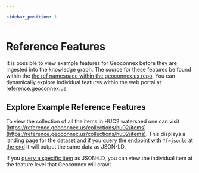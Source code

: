 ```yaml
---

sidebar_position: 1
---
```


# Reference Features

It is possible to view example features for Geoconnex before they are ingested into the knowledge graph. The source for these features be found within the [the ref namespace within the geoconnex.us repo](https://github.com/internetofwater/geoconnex.us/tree/master/namespaces/ref). You can dynamically explore individual features within the web portal at [reference.geoconnex.us](https://reference.geoconnex.us/)

## Explore Example Reference Features

To view the collection of all the items in HUC2 watershed one can visit [https://reference.geoconnex.us/collections/hu02/items](https://reference.geoconnex.us/collections/hu02/items). This displays a landing page for the dataset and if you [query the endpoint with `?f=jsonld` at the end](https://reference.geoconnex.us/collections/hu02/items?f=jsonld) it will output the same data as JSON-LD.

If you [query a specific item](https://reference.geoconnex.us/collections/hu02/items/02?f=jsonld) as JSON-LD, you can view the individual item at the feature level that Geoconnex will crawl.
